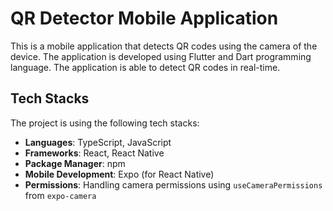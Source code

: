 # QR Detector Mobile Application

This is a mobile application that detects QR codes using the camera of the device. The application is developed using Flutter and Dart programming language. The application is able to detect QR codes in real-time.
## Tech Stacks

The project is using the following tech stacks:

- **Languages**: TypeScript, JavaScript
- **Frameworks**: React, React Native
- **Package Manager**: npm
- **Mobile Development**: Expo (for React Native)
- **Permissions**: Handling camera permissions using `useCameraPermissions` from `expo-camera`